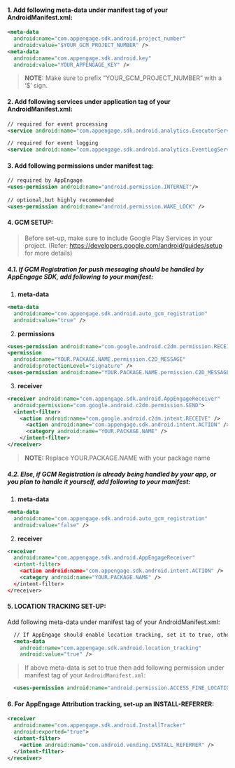 #### 1. Add following meta-data under manifest tag of your AndroidManifest.xml:
```xml
<meta-data
  android:name="com.appengage.sdk.android.project_number"
  android:value="$YOUR_GCM_PROJECT_NUMBER" />
<meta-data
  android:name="com.appengage.sdk.android.key"
  android:value="YOUR_APPENGAGE_KEY" />
```
> **NOTE:** Make sure to prefix “YOUR_GCM_PROJECT_NUMBER” with a ‘$’ sign.


#### 2. Add following services under application tag of your AndroidManifest.xml:
```xml
// required for event processing
<service android:name="com.appengage.sdk.android.analytics.ExecutorService" /> 

// required for event logging
<service android:name="com.appengage.sdk.android.analytics.EventLogService" />
```


#### 3. Add following permissions under manifest tag:
```xml
// required by AppEngage
<uses-permission android:name="android.permission.INTERNET"/>
        
// optional,but highly recommended
<uses-permission android:name="android.permission.WAKE_LOCK" />  
```


#### 4. GCM SETUP:
> Before set-up, make sure to include Google Play Services in your project.
(Refer: https://developers.google.com/android/guides/setup for more details)

##### 4.1. If GCM Registration for push messaging should be handled by AppEngage SDK, add following to your manifest:
  1. **meta-data**
  
  ```xml
  <meta-data
    android:name="com.appengage.sdk.android.auto_gcm_registration"
    android:value="true" /> 
  ```
  2. **permissions**
  
  ```xml
  <uses-permission android:name="com.google.android.c2dm.permission.RECEIVE" />
  <permission
    android:name="YOUR.PACKAGE.NAME.permission.C2D_MESSAGE"
    android:protectionLevel="signature" />
  <uses-permission android:name="YOUR.PACKAGE.NAME.permission.C2D_MESSAGE" />
  ```
  3. **receiver**
  
  ```xml
  <receiver android:name="com.appengage.sdk.android.AppEngageReceiver"
    android:permission="com.google.android.c2dm.permission.SEND">
    <intent-filter>
      <action android:name="com.google.android.c2dm.intent.RECEIVE" />
        <action android:name="com.appengage.sdk.android.intent.ACTION" />
        <category android:name="YOUR.PACKAGE.NAME" />
      </intent-filter>
  </receiver>
  ```
  > **NOTE:** Replace YOUR.PACKAGE.NAME with your package name
  
  
##### 4.2. Else, if GCM Registration is already being handled by your app, or you plan to handle it yourself, add following to your manifest:
  1. **meta-data**
  
  ```xml
  <meta-data
    android:name="com.appengage.sdk.android.auto_gcm_registration"
    android:value="false" /> 
  ```

  2. **receiver**
  
  ```xml
  <receiver
    android:name="com.appengage.sdk.android.AppEngageReceiver"
    <intent-filter>
      <action android:name="com.appengage.sdk.android.intent.ACTION" />
      <category android:name="YOUR.PACKAGE.NAME" />
    </intent-filter>
  </receiver>
  ```


#### 5. LOCATION TRACKING SET-UP:
Add following meta-data under manifest tag of your AndroidManifest.xml:

```xml
  // If AppEngage should enable location tracking, set it to true, otherwise set it to false. Default: TRUE
  <meta-data
    android:name="com.appengage.sdk.android.location_tracking"
    android:value="true" />
```
> If  above meta-data is set to true then add following permission under manifest tag of your
  `AndroidManifest.xml`:

```xml
  <uses-permission android:name="android.permission.ACCESS_FINE_LOCATION" />
```


#### 6. For AppEngage Attribution tracking, set-up an INSTALL-REFERRER:
```xml
<receiver
  android:name="com.appengage.sdk.android.InstallTracker"
  android:exported="true">
  <intent-filter>
    <action android:name="com.android.vending.INSTALL_REFERRER" />
  </intent-filter>
</receiver>
```

